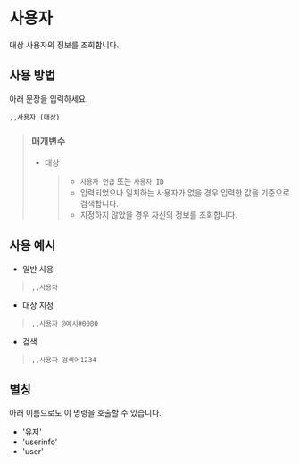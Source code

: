 # 사용자
대상 사용자의 정보를 조회합니다.

## 사용 방법
아래 문장을 입력하세요.
```
,,사용자 (대상)
```

> ### 매개변수
> * 대상
>   > * `사용자 언급` 또는 `사용자 ID`
>   > * 입력되었으나 일치하는 사용자가 없을 경우 입력한 값을 기준으로 검색합니다.
>   > * 지정하지 않았을 경우 자신의 정보를 조회합니다.

## 사용 예시
* 일반 사용
> `,,사용자`

* 대상 지정
> `,,사용자 @예시#0000`

* 검색
> `,,사용자 검색어1234`

## 별칭
아래 이름으로도 이 명령을 호출할 수 있습니다.

* '유저'
* 'userinfo'
* 'user'